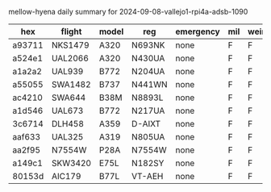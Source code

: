 mellow-hyena daily summary for 2024-09-08-vallejo1-rpi4a-adsb-1090

|hex|flight|model|reg|emergency|mil|weirdo|
|--|--|--|--|--|--|--|
|a93711|NKS1479|A320|N693NK|none|F|F|
|a524e1|UAL2066|A320|N430UA|none|F|F|
|a1a2a2|UAL939|B772|N204UA|none|F|F|
|a55055|SWA1482|B737|N441WN|none|F|F|
|ac4210|SWA644|B38M|N8893L|none|F|F|
|a1d546|UAL673|B772|N217UA|none|F|F|
|3c6714|DLH458|A359|D-AIXT|none|F|F|
|aaf633|UAL325|A319|N805UA|none|F|F|
|aa2f95|N7554W|P28A|N7554W|none|F|F|
|a149c1|SKW3420|E75L|N182SY|none|F|F|
|80153d|AIC179|B77L|VT-AEH|none|F|F|
